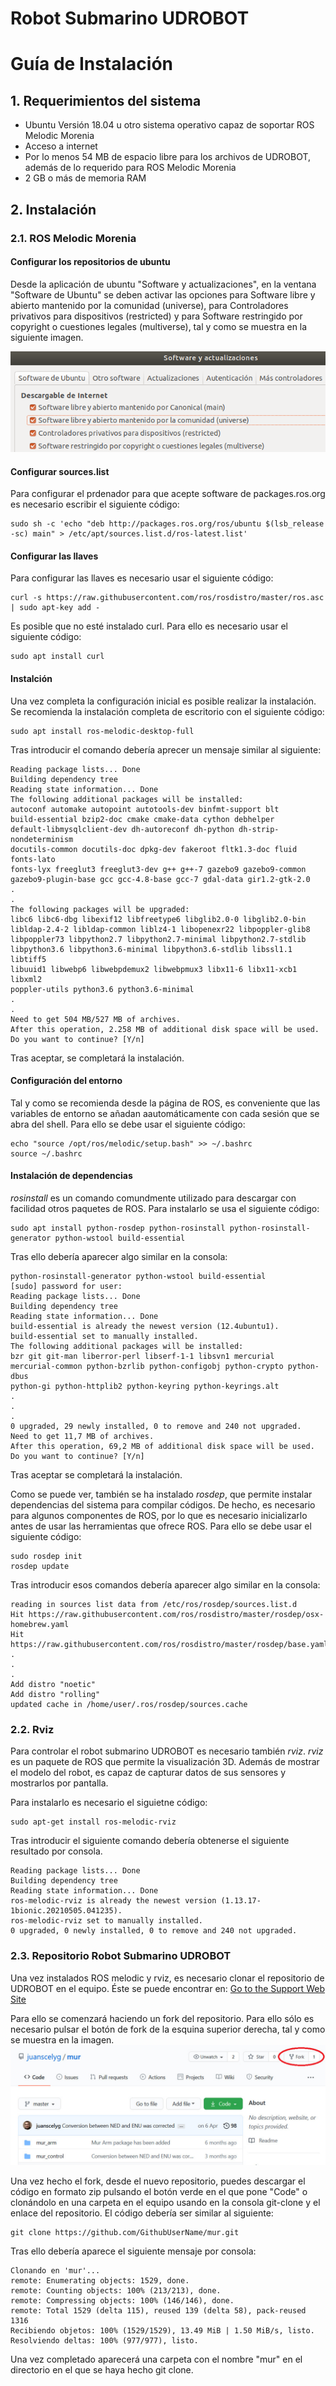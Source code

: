# Robot Submarino UDROBOT
# Guía de Instalación

## 1. Requerimientos del sistema
- Ubuntu Versión 18.04 u otro sistema operativo capaz de soportar ROS Melodic Morenia
- Acceso a internet
- Por lo menos 54 MB de espacio libre para los archivos de UDROBOT, además de lo requerido para ROS Melodic Morenia
- 2 GB o más de memoria RAM

## 2. Instalación

### 2.1. ROS Melodic Morenia

#### Configurar los repositorios de ubuntu
Desde la aplicación de ubuntu "Software y actualizaciones", en la ventana "Software de Ubuntu" se deben activar las opciones para Software libre y abierto mantenido por la comunidad (universe), para Controladores privativos para dispositivos (restricted) y para Software restringido por copyright o cuestiones legales (multiverse), tal y como se muestra en la siguiente imagen.

![software&updates](https://raw.githubusercontent.com/DanielBajoCollados/mur/master/software%26updates.png)

#### Configurar sources.list
Para configurar el prdenador para que acepte software de packages.ros.org es necesario escribir el siguiente código:

```
sudo sh -c 'echo "deb http://packages.ros.org/ros/ubuntu $(lsb_release -sc) main" > /etc/apt/sources.list.d/ros-latest.list'
```

#### Configurar las llaves
Para configurar las llaves es necesario usar el siguiente código:

```
curl -s https://raw.githubusercontent.com/ros/rosdistro/master/ros.asc | sudo apt-key add -
```

Es posible que no esté instalado curl.
Para ello es necesario usar el siguiente código:

```
sudo apt install curl
```

#### Instalción
Una vez completa la configuración inicial es posible realizar la instalación.
Se recomienda la instalación completa de escritorio con el siguiente código:

```
sudo apt install ros-melodic-desktop-full
```

Tras introducir el comando debería aprecer un mensaje similar al siguiente:

```
Reading package lists... Done
Building dependency tree
Reading state information... Done
The following additional packages will be installed:
autoconf automake autopoint autotools-dev binfmt-support blt 
build-essential bzip2-doc cmake cmake-data cython debhelper
default-libmysqlclient-dev dh-autoreconf dh-python dh-strip-nondeterminism
docutils-common docutils-doc dpkg-dev fakeroot fltk1.3-doc fluid fonts-lato
fonts-lyx freeglut3 freeglut3-dev g++ g++-7 gazebo9 gazebo9-common
gazebo9-plugin-base gcc gcc-4.8-base gcc-7 gdal-data gir1.2-gtk-2.0
.
.
The following packages will be upgraded:
libc6 libc6-dbg libexif12 libfreetype6 libglib2.0-0 libglib2.0-bin
libldap-2.4-2 libldap-common liblz4-1 libopenexr22 libpoppler-glib8
libpoppler73 libpython2.7 libpython2.7-minimal libpython2.7-stdlib
libpython3.6 libpython3.6-minimal libpython3.6-stdlib libssl1.1 libtiff5
libuuid1 libwebp6 libwebpdemux2 libwebpmux3 libx11-6 libx11-xcb1 libxml2
poppler-utils python3.6 python3.6-minimal
.
.
Need to get 504 MB/527 MB of archives.
After this operation, 2.258 MB of additional disk space will be used.
Do you want to continue? [Y/n]
```

Tras aceptar, se completará la instalación.

#### Configuración del entorno
Tal y como se recomienda desde la página de ROS, es conveniente que las variables de entorno se añadan aautomáticamente con cada sesión que se abra del shell.
Para ello se debe usar el siguiente código:

```
echo "source /opt/ros/melodic/setup.bash" >> ~/.bashrc
source ~/.bashrc
```

#### Instalación de dependencias
*rosinstall* es un comando comundmente utilizado para descargar con facilidad otros paquetes de ROS.
Para instalarlo se usa el siguiente código:

```
sudo apt install python-rosdep python-rosinstall python-rosinstall-generator python-wstool build-essential
```

Tras ello debería aparecer algo similar en la consola:

```
python-rosinstall-generator python-wstool build-essential
[sudo] password for user: 
Reading package lists... Done
Building dependency tree
Reading state information... Done
build-essential is already the newest version (12.4ubuntu1).
build-essential set to manually installed.
The following additional packages will be installed:
bzr git git-man liberror-perl libserf-1-1 libsvn1 mercurial
mercurial-common python-bzrlib python-configobj python-crypto python-dbus
python-gi python-httplib2 python-keyring python-keyrings.alt
.
.
.
0 upgraded, 29 newly installed, 0 to remove and 240 not upgraded.
Need to get 11,7 MB of archives.
After this operation, 69,2 MB of additional disk space will be used.
Do you want to continue? [Y/n]
```

Tras aceptar se completará la instalación.

Como se puede ver, también se ha instalado *rosdep*, que permite instalar dependencias del sistema para compilar códigos. De hecho, es necesario para algunos componentes de ROS, por lo que es necesario inicializarlo antes de usar las herramientas que ofrece ROS.
Para ello se debe usar el siguiente código:

```
sudo rosdep init
rosdep update
```

Tras introducir esos comandos debería aparecer algo similar en la consola:

```
reading in sources list data from /etc/ros/rosdep/sources.list.d
Hit https://raw.githubusercontent.com/ros/rosdistro/master/rosdep/osx-homebrew.yaml
Hit https://raw.githubusercontent.com/ros/rosdistro/master/rosdep/base.yaml
.
.
.
Add distro "noetic"
Add distro "rolling"
updated cache in /home/user/.ros/rosdep/sources.cache
```

### 2.2. Rviz
Para controlar el robot submarino UDROBOT es necesario también *rviz*.
*rviz* es un paquete de ROS que permite la visualización 3D. Además de mostrar el modelo del robot, es capaz de capturar datos de sus sensores y mostrarlos por pantalla.

Para instalarlo es necesario el siguietne código:

```
sudo apt-get install ros-melodic-rviz
```

Tras introducir el siguiente comando debería obtenerse el siguiente resultado por consola.

```
Reading package lists... Done
Building dependency tree
Reading state information... Done
ros-melodic-rviz is already the newest version (1.13.17-1bionic.20210505.041235).
ros-melodic-rviz set to manually installed.
0 upgraded, 0 newly installed, 0 to remove and 240 not upgraded.
```

### 2.3. Repositorio Robot Submarino UDROBOT
Una vez instalados ROS melodic y rviz, es necesario clonar el repositorio de UDROBOT en el equipo.
Éste se puede encontrar en: [Go to the Support Web Site](https://github.com/juanscelyg/mur)

Para ello se comenzará haciendo un fork del repositorio. Para ello sólo es necesario pulsar el botón de fork de la esquina superior derecha, tal y como se muestra en la imagen.
![Fork](https://raw.githubusercontent.com/DanielBajoCollados/mur/master/Fork.jpeg)

Una vez hecho el fork, desde el nuevo repositorio, puedes descargar el código en formato zip pulsando el botón verde en el que pone "Code" o clonándolo en una carpeta en el equipo usando en la consola git-clone y el enlace del repositorio. El código debería ser similar al siguiente:

```
git clone https://github.com/GithubUserName/mur.git
```

Tras ello debería aparece el siguiente mensaje por consola:

```
Clonando en 'mur'...
remote: Enumerating objects: 1529, done.
remote: Counting objects: 100% (213/213), done.
remote: Compressing objects: 100% (146/146), done.
remote: Total 1529 (delta 115), reused 139 (delta 58), pack-reused 1316
Recibiendo objetos: 100% (1529/1529), 13.49 MiB | 1.50 MiB/s, listo.
Resolviendo deltas: 100% (977/977), listo.
```

Una vez completado aparecerá una carpeta con el nombre "mur" en el directorio en el que se haya hecho git clone.

